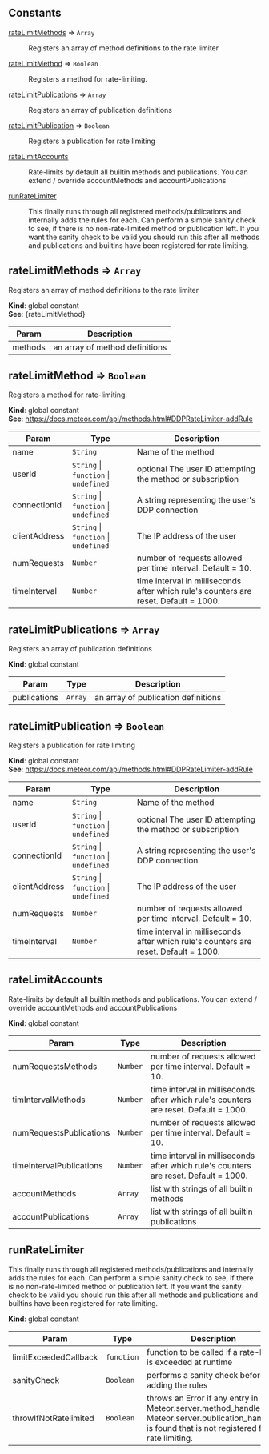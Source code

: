 ## Constants

<dl>
<dt><a href="#rateLimitMethods">rateLimitMethods</a> ⇒ <code>Array</code></dt>
<dd><p>Registers an array of method definitions to the rate limiter</p>
</dd>
<dt><a href="#rateLimitMethod">rateLimitMethod</a> ⇒ <code>Boolean</code></dt>
<dd><p>Registers a method for rate-limiting.</p>
</dd>
<dt><a href="#rateLimitPublications">rateLimitPublications</a> ⇒ <code>Array</code></dt>
<dd><p>Registers an array of publication definitions</p>
</dd>
<dt><a href="#rateLimitPublication">rateLimitPublication</a> ⇒ <code>Boolean</code></dt>
<dd><p>Registers a publication for rate limiting</p>
</dd>
<dt><a href="#rateLimitAccounts">rateLimitAccounts</a></dt>
<dd><p>Rate-limits by default all builtin methods and publications. You can extend / override accountMethods and accountPublications</p>
</dd>
<dt><a href="#runRateLimiter">runRateLimiter</a></dt>
<dd><p>This finally runs through all registered methods/publications and internally adds the rules for each.
Can perform a simple sanity check to see, if there is no non-rate-limited method or publication left.
If you want the sanity check to be valid you should run this after all methods and publications and builtins
have been registered for rate limiting.</p>
</dd>
</dl>

<a name="rateLimitMethods"></a>

## rateLimitMethods ⇒ <code>Array</code>
Registers an array of method definitions to the rate limiter

**Kind**: global constant  
**See**: {rateLimitMethod}  

| Param | Description |
| --- | --- |
| methods | an array of method definitions |

<a name="rateLimitMethod"></a>

## rateLimitMethod ⇒ <code>Boolean</code>
Registers a method for rate-limiting.

**Kind**: global constant  
**See**: https://docs.meteor.com/api/methods.html#DDPRateLimiter-addRule  

| Param | Type | Description |
| --- | --- | --- |
| name | <code>String</code> | Name of the method |
| userId | <code>String</code> \| <code>function</code> \| <code>undefined</code> | optional The user ID attempting the method or subscription |
| connectionId | <code>String</code> \| <code>function</code> \| <code>undefined</code> | A string representing the user's DDP connection |
| clientAddress | <code>String</code> \| <code>function</code> \| <code>undefined</code> | The IP address of the user |
| numRequests | <code>Number</code> | number of requests allowed per time interval. Default = 10. |
| timeInterval | <code>Number</code> | time interval in milliseconds after which rule's counters are reset. Default = 1000. |

<a name="rateLimitPublications"></a>

## rateLimitPublications ⇒ <code>Array</code>
Registers an array of publication definitions

**Kind**: global constant  

| Param | Type | Description |
| --- | --- | --- |
| publications | <code>Array</code> | an array of publication definitions |

<a name="rateLimitPublication"></a>

## rateLimitPublication ⇒ <code>Boolean</code>
Registers a publication for rate limiting

**Kind**: global constant  
**See**: https://docs.meteor.com/api/methods.html#DDPRateLimiter-addRule  

| Param | Type | Description |
| --- | --- | --- |
| name | <code>String</code> | Name of the method |
| userId | <code>String</code> \| <code>function</code> \| <code>undefined</code> | optional The user ID attempting the method or subscription |
| connectionId | <code>String</code> \| <code>function</code> \| <code>undefined</code> | A string representing the user's DDP connection |
| clientAddress | <code>String</code> \| <code>function</code> \| <code>undefined</code> | The IP address of the user |
| numRequests | <code>Number</code> | number of requests allowed per time interval. Default = 10. |
| timeInterval | <code>Number</code> | time interval in milliseconds after which rule's counters are reset. Default = 1000. |

<a name="rateLimitAccounts"></a>

## rateLimitAccounts
Rate-limits by default all builtin methods and publications. You can extend / override accountMethods and accountPublications

**Kind**: global constant  

| Param | Type | Description |
| --- | --- | --- |
| numRequestsMethods | <code>Number</code> | number of requests allowed per time interval. Default = 10. |
| timIntervalMethods | <code>Number</code> | time interval in milliseconds after which rule's counters are reset. Default = 1000. |
| numRequestsPublications | <code>Number</code> | number of requests allowed per time interval. Default = 10. |
| timeIntervalPublications | <code>Number</code> | time interval in milliseconds after which rule's counters are reset. Default = 1000. |
| accountMethods | <code>Array</code> | list with strings of all builtin methods |
| accountPublications | <code>Array</code> | list with strings of all builtin publications |

<a name="runRateLimiter"></a>

## runRateLimiter
This finally runs through all registered methods/publications and internally adds the rules for each.
Can perform a simple sanity check to see, if there is no non-rate-limited method or publication left.
If you want the sanity check to be valid you should run this after all methods and publications and builtins
have been registered for rate limiting.

**Kind**: global constant  

| Param | Type | Description |
| --- | --- | --- |
| limitExceededCallback | <code>function</code> | function to be called if a rate-limit is exceeded at runtime |
| sanityCheck | <code>Boolean</code> | performs a sanity check before adding the rules |
| throwIfNotRatelimited | <code>Boolean</code> | throws an Error if any entry in Meteor.server.method_handlers or   Meteor.server.publication_handlers is found that is not registered for rate limiting. |

